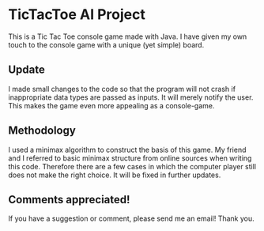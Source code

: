 # TicTacToe AI Project

This is a Tic Tac Toe console game made with Java. I have given my own touch to the console game with a unique (yet simple) board. 

## Update
I made small changes to the code so that the program will not crash if inappropriate data types are passed as inputs. It will merely notify the user. This makes the game even more appealing as a console-game.

## Methodology
I used a minimax algorithm to construct the basis of this game. My friend and I referred to basic minimax structure from online sources when writing this code. Therefore there are a few cases in which the computer player still does not make the right choice. It will be fixed in further updates. 

## Comments appreciated!
If you have a suggestion or comment, please send me an email! Thank you.
